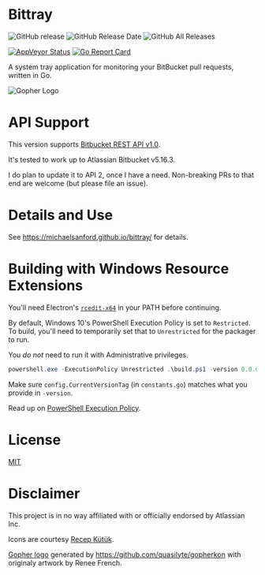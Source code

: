 # Bittray

![GitHub release](https://img.shields.io/github/release/michaelsanford/bittray.svg)
![GitHub Release Date](https://img.shields.io/github/release-date/michaelsanford/bittray.svg)
![GitHub All Releases](https://img.shields.io/github/downloads/michaelsanford/bittray/total.svg)

[![AppVeyor Status](https://ci.appveyor.com/api/projects/status/github/michaelsanford/bittray)](https://ci.appveyor.com/project/michaelsanford/bittray)
[![Go Report Card](https://goreportcard.com/badge/github.com/michaelsanford/bittray?branch=master)](https://goreportcard.com/report/github.com/michaelsanford/bittray)

A system tray application for monitoring your BitBucket pull requests, written in Go.

![Gopher Logo](https://github.com/michaelsanford/bittray/blob/master/docs/assets/gopher.png)

# API Support

This version supports [Bitbucket REST API v1.0](https://docs.atlassian.com/bitbucket-server/rest/4.10.1/bitbucket-rest.html).

It's tested to work up to Atlassian Bitbucket v5.16.3.

I do plan to update it to API 2, once I have a need. Non-breaking PRs to that end are welcome (but please file an issue).

# Details and Use

See https://michaelsanford.github.io/bittray/ for details.

# Building with Windows Resource Extensions

You'll need Electron's [`rcedit-x64`](https://github.com/electron/rcedit/releases) in your PATH before continuing.

By default, Windows 10's PowerShell Execution Policy is set to `Restricted`. To build, you'll need to temporarily set that to `Unrestricted` for the packager to run.

You _do not_ need to run it with Administrative privileges.

```powershell
powershell.exe -ExecutionPolicy Unrestricted .\build.ps1 -version 0.0.0
```

Make sure `config.CurrentVersionTag` (in `constants.go`) matches what you provide in `-version`.

Read up on [PowerShell Execution Policy](https://docs.microsoft.com/en-ca/powershell/module/microsoft.powershell.core/about/about_execution_policies).

# License

[MIT](https://github.com/michaelsanford/bittray/blob/master/LICENSE)

# Disclaimer

This project is in no way affiliated with or officially endorsed by Atlassian Inc.

Icons are courtesy [Recep Kütük](https://www.iconfinder.com/iconsets/bitsies).

[Gopher logo](https://quasilyte.dev/gopherkon/?state=0a0c040k0304060200020000000000) generated by https://github.com/quasilyte/gopherkon with originaly artwork by Renee French.